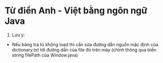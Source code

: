 # Từ điển Anh - Việt bằng ngôn ngữ Java
1. Lưu ý:
- Nếu bảng tra từ không load thì cần sửa đường dẫn nguồn mặc định của dictionary.txt tới đường dẫn của file đó trên máy (chỉnh thông qua biến string filePath của Window.java)
  
